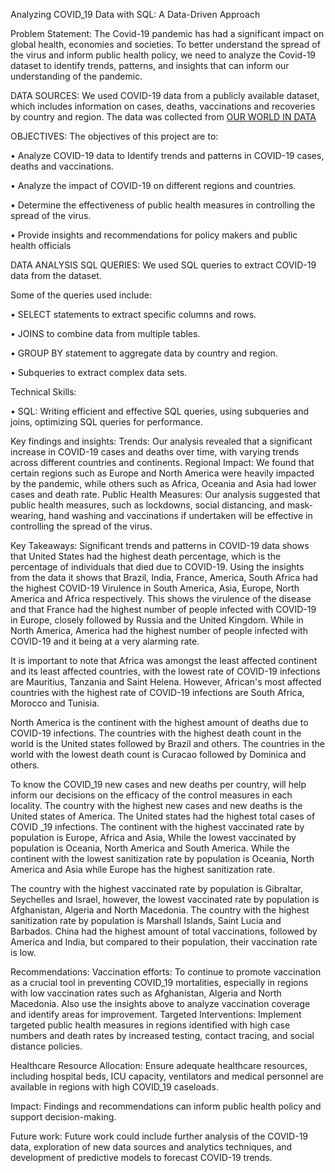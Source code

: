Analyzing COVID_19 Data with SQL: A Data-Driven Approach

Problem Statement: The Covid-19 pandemic has had a significant impact on global health, economies and societies. To better understand the spread of the virus and inform public health policy, we need to analyze the Covid-19 dataset to identify trends, patterns, and insights that can inform our understanding of the pandemic.

DATA SOURCES: We used COVID-19 data from a publicly available dataset, which includes information on cases, deaths, vaccinations and recoveries by country and region. The data was collected from [OUR WORLD IN DATA](https://docs.owid.io/projects/etl/api/covid/%23downloaddata)

OBJECTIVES: The objectives of this project are to:

•	Analyze COVID-19 data to Identify trends and patterns in COVID-19 cases, deaths and vaccinations.

•	Analyze the impact of COVID-19 on different regions and countries.

•	Determine the effectiveness of public health measures in controlling the spread of the virus.

•	Provide insights and recommendations for policy makers and public health officials

DATA ANALYSIS 
SQL QUERIES: We used SQL queries to extract COVID-19 data from the dataset. 

Some of the queries used include:

•	SELECT statements to extract specific columns and rows.

•	JOINS to combine data from multiple tables. 

•	GROUP BY statement to aggregate data by country and region.

•	Subqueries to extract complex data sets.

Technical Skills: 

•	SQL: Writing efficient and effective SQL queries, using subqueries and joins, optimizing SQL queries for performance.

Key findings and insights: 
Trends: Our analysis revealed that a significant increase in COVID-19 cases and deaths over time, with varying trends across different countries and continents.
Regional Impact: We found that certain regions such as Europe and North America were heavily impacted by the pandemic, while others such as Africa, Oceania and Asia had lower cases and death rate.
Public Health Measures:  Our analysis suggested that public health measures, such as lockdowns, social distancing, and mask-wearing, hand washing and vaccinations if undertaken will be effective in controlling the spread of the virus.

Key Takeaways: 
Significant trends and patterns in COVID-19 data shows that United States had the highest death percentage, which is the percentage of individuals that died due to COVID-19.
Using the insights from the data it shows that Brazil, India, France, America, South Africa had the highest COVID-19 Virulence in South America, Asia, Europe, North America and Africa respectively. This shows the virulence of the disease and that France had the highest number of people infected with COVID-19 in Europe, closely followed by Russia and the United Kingdom. While in North America, America had the highest number of people infected with COVID-19 and it being at a very alarming rate.

It is important to note that Africa was amongst the least affected continent and its least affected countries, with the lowest rate of COVID-19 infections are Mauritius, Tanzania and Saint Helena. However, African's most affected countries with the highest rate of COVID-19 infections are South Africa, Morocco and Tunisia.

North America is the continent with the highest amount of deaths due to COVID-19 infections. The countries with the highest death count in the world is the United states followed by Brazil and others.
The countries in the world with the lowest death count is Curacao followed by Dominica and others. 

To know the COVID_19 new cases and new deaths per country, will help inform our decisions on the efficacy of the control measures in each locality. The country with the highest new cases and new deaths is the United states of America. The United states had the highest total cases of COVID _19 infections.
The continent with the highest vaccinated rate by population is Europe, Africa and Asia, While the lowest vaccinated by population is Oceania, North America and South America. While the continent with the lowest sanitization rate by population is Oceania, North America and Asia while Europe has the highest sanitization rate.

The country with the highest vaccinated rate by population is Gibraltar, Seychelles and Israel, however, the lowest vaccinated rate by population is Afghanistan, Algeria and North Macedonia. The country with the highest sanitization rate by population is Marshall Islands, Saint Lucia and Barbados. 
China had the highest amount of total vaccinations, followed by America and India, but compared to their population, their vaccination rate is low.

Recommendations: 
Vaccination efforts: To continue to promote vaccination as a crucial tool in preventing COVID_19 mortalities, especially in regions with low vaccination rates such as Afghanistan, Algeria and North Macedonia. Also use the insights above to analyze vaccination coverage and identify areas for improvement.
Targeted Interventions: Implement targeted public health measures in regions identified with high case numbers and death rates by increased testing, contact tracing, and social distance policies.

Healthcare Resource Allocation: Ensure adequate healthcare resources, including hospital beds, ICU capacity, ventilators and medical personnel are available in regions with high COVID_19 caseloads.

Impact: Findings and recommendations can inform public health policy and support decision-making.

Future work: Future work could include further analysis of the COVID-19 data, exploration of new data sources and analytics techniques, and development of predictive models to forecast COVID-19 trends.


